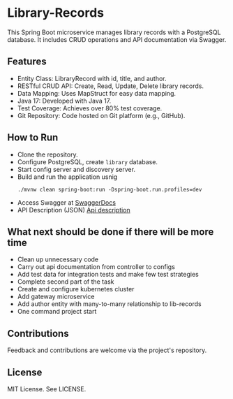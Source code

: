 # Library-Records
This Spring Boot microservice manages library records with a PostgreSQL database. It includes CRUD operations and API documentation via Swagger.

## Features
  * Entity Class: LibraryRecord with id, title, and author.
  * RESTful CRUD API: Create, Read, Update, Delete library records.
  * Data Mapping: Uses MapStruct for easy data mapping.
  * Java 17: Developed with Java 17.
  * Test Coverage: Achieves over 80% test coverage.
  * Git Repository: Code hosted on Git platform (e.g., GitHub).

## How to Run
  * Clone the repository.
  * Configure PostgreSQL, create ``` library ``` database.
  * Start config server and discovery server.
  * Build and run the application usnig
    ```
    ./mvnw clean spring-boot:run -Dspring-boot.run.profiles=dev
    ```
  * Access Swagger at [SwaggerDocs](http://localhost:8085/swagger-ui/index.html)
  * API Description (JSON) [Api description](http://localhost:8085/library-records-api-docs)

## What next should be done if there will be more time
  * Clean up unnecessary code 
  * Carry out api documentation from controller to configs
  * Add test data for integration tests and make few test strategies
  * Complete second part of the task
  * Create and configure kubernetes cluster 
  * Add gateway microservice
  * Add author entity with many-to-many relationship to lib-records
  * One command project start
    
## Contributions
  Feedback and contributions are welcome via the project's repository.

## License
  MIT License. See LICENSE.
